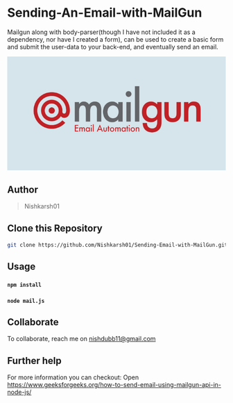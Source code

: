 # Sending-An-Email-with-MailGun

Mailgun along with body-parser(though I have not included it as a dependency, nor have I created a form), can be used to create a basic form and submit the user-data to your back-end, and eventually send an email.

![Mailgun api](images/1.png)


## Author
> Nishkarsh01



## Clone this Repository

```bash
git clone https://github.com/Nishkarsh01/Sending-Email-with-MailGun.git
```

## Usage

#### `npm install`

#### `node mail.js`

## Collaborate
To collaborate, reach me on [nishdubb11@gmail.com]()


## Further help
For more information you can checkout:
Open https://www.geeksforgeeks.org/how-to-send-email-using-mailgun-api-in-node-js/



